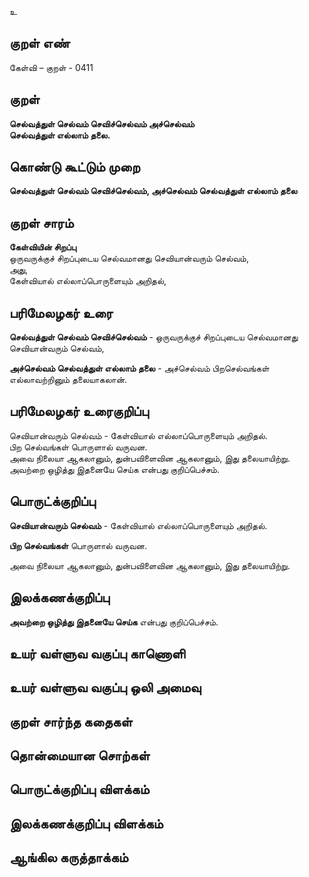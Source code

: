 உ

## குறள் எண் 

கேள்வி – குறள் - 0411  

## குறள் 

**செல்வத்துள் செல்வம் செவிச்செல்வம் அச்செல்வம்  
செல்வத்துள் எல்லாம் தலை.**

## கொண்டு கூட்டும் முறை

**செல்வத்துள் செல்வம் செவிச்செல்வம், அச்செல்வம் செல்வத்துள் எல்லாம் தலை**  

## குறள் சாரம் 

**கேள்வியின் சிறப்பு**  
ஒருவருக்குச் சிறப்புடைய செல்வமானது செவியான்வரும் செல்வம்,  
அது,  
கேள்வியால் எல்லாப்பொருளையும் அறிதல், 

## பரிமேலழகர் உரை

**செல்வத்துள் செல்வம் செவிச்செல்வம்** - ஒருவருக்குச் சிறப்புடைய செல்வமானது செவியான்வரும் செல்வம்,  

**அச்செல்வம் செல்வத்துள் எல்லாம் தலை** - அச்செல்வம் பிறசெல்வங்கள் எல்லாவற்றினும் தலையாகலான். 

## பரிமேலழகர் உரைகுறிப்பு   

செவியான்வரும் செல்வம் - கேள்வியால் எல்லாப்பொருளையும் அறிதல்.  
பிற செல்வங்கள் பொருளால் வருவன.  
அவை நிலையா ஆகலானும், துன்பவிளைவின ஆகலானும், இது தலையாயிற்று.  
அவற்றை ஒழித்து இதனையே செய்க என்பது குறிப்பெச்சம்.    

## பொருட்க்குறிப்பு 

**செவியான்வரும் செல்வம்** - கேள்வியால் எல்லாப்பொருளையும் அறிதல்.  

**பிற செல்வங்கள்** பொருளால் வருவன.  

அவை நிலையா ஆகலானும், துன்பவிளைவின ஆகலானும், இது தலையாயிற்று.  

    
## இலக்கணக்குறிப்பு  

**அவற்றை ஒழித்து இதனையே செய்க** என்பது குறிப்பெச்சம்.  

## உயர் வள்ளுவ வகுப்பு காணொளி


## உயர் வள்ளுவ வகுப்பு ஒலி அமைவு 

 
## குறள் சார்ந்த கதைகள் 


## தொன்மையான சொற்கள்


## பொருட்க்குறிப்பு விளக்கம்


## இலக்கணக்குறிப்பு விளக்கம்


## ஆங்கில கருத்தாக்கம் 


